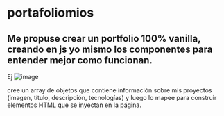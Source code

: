 # portafoliomios

## Me propuse crear un portfolio 100% vanilla, creando en js yo mismo los componentes para entender mejor como funcionan.
Ej
![image](https://github.com/user-attachments/assets/c926c5e3-6251-4f82-a248-a3a38ef59d13)

cree un array de objetos que contiene información sobre mis proyectos (imagen, título, descripción, tecnologías) y luego lo mapee para construir elementos HTML que se inyectan en la página.
